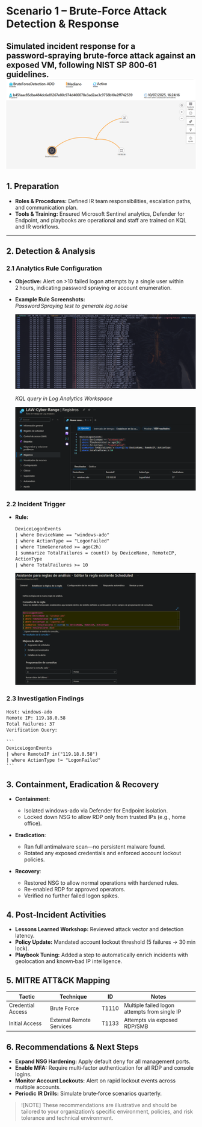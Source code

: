 # Scenario 1 – Brute‑Force Attack Detection & Response

Simulated incident response for a password‑spraying brute‑force attack against an exposed VM, following NIST SP 800‑61 guidelines.
![Alt text](/imgs/bruteforcemap.png)
---

## 1. Preparation  
- **Roles & Procedures:** Defined IR team responsibilities, escalation paths, and communication plan.  
- **Tools & Training:** Ensured Microsoft Sentinel analytics, Defender for Endpoint, and playbooks are operational and staff are trained on KQL and IR workflows.

---

## 2. Detection & Analysis  

### 2.1 Analytics Rule Configuration  
- **Objective:** Alert on >10 failed logon attempts by a single user within 2 hours, indicating password spraying or account enumeration.  
- **Example Rule Screenshots:**  
    _Password Spraying test to generate log noise_ 

    ![Alt text](/imgs/passwordspraying.png)

    _KQL query in Log Analytics Workspace_  

    ![Alt text](/imgs/bruteforcerule.png)

### 2.2 Incident Trigger  
- **Rule:**  
  ```
  DeviceLogonEvents
  | where DeviceName == "windows-ado"
  | where ActionType == "LogonFailed"
  | where TimeGenerated >= ago(2h)
  | summarize TotalFailures = count() by DeviceName, RemoteIP, ActionType
  | where TotalFailures >= 10
  ```
  ![Alt text](/imgs/rulecreation.png)

### 2.3 Investigation Findings

    Host: windows-ado
    Remote IP: 119.18.0.58
    Total Failures: 37
    Verification Query:

    ```
    DeviceLogonEvents
	| where RemoteIP in("119.18.0.58")
	| where ActionType != "LogonFailed"
    ```
## 3. Containment, Eradication & Recovery

- **Containment**:
    - Isolated windows-ado via Defender for Endpoint isolation.
    - Locked down NSG to allow RDP only from trusted IPs (e.g., home office).

- **Eradication**:
    - Ran full antimalware scan—no persistent malware found.
    - Rotated any exposed credentials and enforced account lockout policies.

- **Recovery**:
    - Restored NSG to allow normal operations with hardened rules.
    - Re-enabled RDP for approved operators.
    - Verified no further failed logon spikes.

## 4. Post‑Incident Activities
- **Lessons Learned Workshop:** Reviewed attack vector and detection latency.
- **Policy Update:** Mandated account lockout threshold (5 failures → 30 min lock).
- **Playbook Tuning:** Added a step to automatically enrich incidents with geolocation and known‑bad IP intelligence.

## 5. MITRE ATT&CK Mapping
| Tactic | Technique | ID | Notes | 
|--------|-----------|----|-------|
| Credential Access |	Brute Force	| T1110 |	Multiple failed logon attempts from single IP |
| Initial Access | External Remote Services	| T1133	| Attempts via exposed RDP/SMB | 

## 6. Recommendations & Next Steps
- **Expand NSG Hardening:** Apply default deny for all management ports.
- **Enable MFA:** Require multi‑factor authentication for all RDP and console logins.
- **Monitor Account Lockouts:** Alert on rapid lockout events across multiple accounts.
- **Periodic IR Drills:** Simulate brute‑force scenarios quarterly.

> ![NOTE]
> These recommendations are illustrative and should be tailored to your organization’s specific environment, policies, and risk tolerance and technical environment.